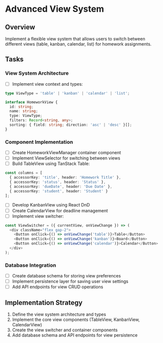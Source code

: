 # Advanced View System

## Overview
Implement a flexible view system that allows users to switch between different views (table, kanban, calendar, list) for homework assignments.

## Tasks

### View System Architecture
- [ ] Implement view context and types:
```typescript
type ViewType = 'table' | 'kanban' | 'calendar' | 'list';

interface HomeworkView {
  id: string;
  name: string;
  type: ViewType;
  filters: Record<string, any>;
  sorting: { field: string; direction: 'asc' | 'desc' }[];
}
```

### Component Implementation
- [ ] Create HomeworkViewManager container component
- [ ] Implement ViewSelector for switching between views
- [ ] Build TableView using TanStack Table:
```typescript
const columns = [
  { accessorKey: 'title', header: 'Homework Title' },
  { accessorKey: 'status', header: 'Status' },
  { accessorKey: 'dueDate', header: 'Due Date' },
  { accessorKey: 'student', header: 'Student' }
];
```
- [ ] Develop KanbanView using React DnD
- [ ] Create CalendarView for deadline management
- [ ] Implement view switcher:
```typescript
const ViewSwitcher = ({ currentView, onViewChange }) => (
  <div className="flex gap-2">
    <Button onClick={() => onViewChange('table')}>Table</Button>
    <Button onClick={() => onViewChange('kanban')}>Board</Button>
    <Button onClick={() => onViewChange('calendar')}>Calendar</Button>
  </div>
);
```

### Database Integration
- [ ] Create database schema for storing view preferences
- [ ] Implement persistence layer for saving user view settings
- [ ] Add API endpoints for view CRUD operations

## Implementation Strategy

1. Define the view system architecture and types
2. Implement the core view components (TableView, KanbanView, CalendarView)
3. Create the view switcher and container components
4. Add database schema and API endpoints for view persistence